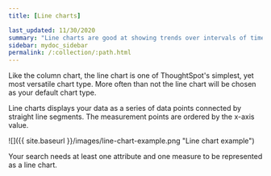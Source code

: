 ```yaml
---
title: [Line charts]

last_updated: 11/30/2020
summary: "Line charts are good at showing trends over intervals of time."
sidebar: mydoc_sidebar
permalink: /:collection/:path.html
---
```

Like the column chart, the line chart is one of ThoughtSpot's simplest, yet most versatile chart type. More often than not the line chart will be chosen as your default chart type.

Line charts displays your data as a series of data points connected by straight line segments. The measurement points are ordered by the x-axis value.

 ![]({{ site.baseurl }}/images/line-chart-example.png "Line chart example")

Your search needs at least one attribute and one measure to be represented as a line chart.
